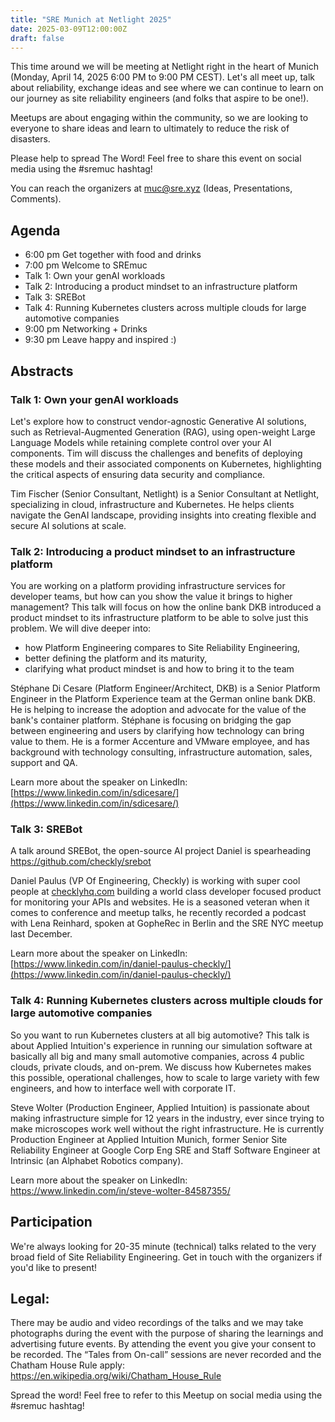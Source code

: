 ```yaml
---
title: "SRE Munich at Netlight 2025"
date: 2025-03-09T12:00:00Z
draft: false
---
```


This time around we will be meeting at Netlight right in the heart of Munich (Monday, April 14, 2025
6:00 PM to 9:00 PM CEST). Let's all meet up, talk about reliability, exchange ideas and see where we can continue to learn on our journey as site reliability engineers (and folks that aspire to be one!).

Meetups are about engaging within the community, so we are looking to everyone to share ideas and learn to ultimately to reduce the risk of disasters.

Please help to spread The Word! Feel free to share this event on social media using the #sremuc hashtag!

You can reach the organizers at muc@sre.xyz (Ideas, Presentations, Comments).

## Agenda

* 6:00 pm Get together with food and drinks
* 7:00 pm Welcome to SREmuc
* Talk 1: Own your genAI workloads
* Talk 2: Introducing a product mindset to an infrastructure platform
* Talk 3: SREBot
* Talk 4: Running Kubernetes clusters across multiple clouds for large automotive companies
* 9:00 pm Networking + Drinks
* 9:30 pm Leave happy and inspired :)

## Abstracts

### Talk 1: Own your genAI workloads
Let's explore how to construct vendor-agnostic Generative AI solutions, such as Retrieval-Augmented Generation (RAG), using open-weight Large Language Models while retaining complete control over your AI components. Tim will discuss the challenges and benefits of deploying these models and their associated components on Kubernetes, highlighting the critical aspects of ensuring data security and compliance.

Tim Fischer (Senior Consultant, Netlight) is a Senior Consultant at Netlight, specializing in cloud, infrastructure and Kubernetes. He helps clients navigate the GenAI landscape, providing insights into creating flexible and secure AI solutions at scale.

### Talk 2: Introducing a product mindset to an infrastructure platform

You are working on a platform providing infrastructure services for developer teams, but how can you show the value it brings to higher management? This talk will focus on how the online bank DKB introduced a product mindset to its infrastructure platform to be able to solve just this problem. We will dive deeper into:

* how Platform Engineering compares to Site Reliability Engineering,
* better defining the platform and its maturity,
* clarifying what product mindset is and how to bring it to the team

Stéphane Di Cesare (Platform Engineer/Architect, DKB) is a Senior Platform Engineer in the Platform Experience team at the German online bank DKB. He is helping to increase the adoption and advocate for the value of the bank's container platform. Stéphane is focusing on bridging the gap between engineering and users by clarifying how technology can bring value to them. He is a former Accenture and VMware employee, and has background with technology consulting, infrastructure automation, sales, support and QA.

Learn more about the speaker on LinkedIn: [https://www.linkedin.com/in/sdicesare/](https://www.linkedin.com/in/sdicesare/)

### Talk 3: SREBot

A talk around SREBot, the open-source AI project Daniel is spearheading
https://github.com/checkly/srebot

Daniel Paulus (VP Of Engineering, Checkly) is working with super cool people at [checklyhq.com](checklyhq.com) building a world class developer focused product for monitoring your APIs and websites. He is a seasoned veteran when it comes to conference and meetup talks, he recently recorded a podcast with Lena Reinhard, spoken at GopheRec in Berlin and the SRE NYC meetup last December.

Learn more about the speaker on LinkedIn: [https://www.linkedin.com/in/daniel-paulus-checkly/](https://www.linkedin.com/in/daniel-paulus-checkly/)

### Talk 4: Running Kubernetes clusters across multiple clouds for large automotive companies

So you want to run Kubernetes clusters at all big automotive?
This talk is about Applied Intuition's experience in running our simulation software at basically all big and many small automotive companies, across 4 public clouds, private clouds, and on-prem. We discuss how Kubernetes makes this possible, operational challenges, how to scale to large variety with few engineers, and how to interface well with corporate IT.

Steve Wolter (Production Engineer, Applied Intuition) is passionate about making infrastructure simple for 12 years in the industry, ever since trying to make microscopes work well without the right infrastructure. He is currently Production Engineer at Applied Intuition Munich, former Senior Site Reliability Engineer at Google Corp Eng SRE and Staff Software Engineer at Intrinsic (an Alphabet Robotics company).

Learn more about the speaker on LinkedIn: https://www.linkedin.com/in/steve-wolter-84587355/

## Participation

We're always looking for 20-35 minute (technical) talks related to the very broad field of Site Reliability Engineering. Get in touch with the organizers if you'd like to present!

## Legal:

There may be audio and video recordings of the talks and we may take photographs during the event with the purpose of sharing the learnings and advertising future events. By attending the event you give your consent to be recorded. The “Tales from On-call” sessions are never recorded and the Chatham House Rule apply: https://en.wikipedia.org/wiki/Chatham_House_Rule

Spread the word! Feel free to refer to this Meetup on social media using the #sremuc hashtag!

